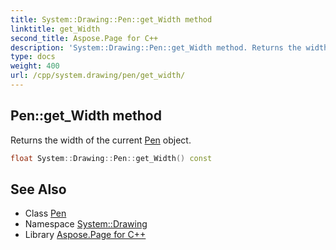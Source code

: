 ```yaml
---
title: System::Drawing::Pen::get_Width method
linktitle: get_Width
second_title: Aspose.Page for C++
description: 'System::Drawing::Pen::get_Width method. Returns the width of the current Pen object in C++.'
type: docs
weight: 400
url: /cpp/system.drawing/pen/get_width/
---
```

## Pen::get_Width method


Returns the width of the current [Pen](../) object.

```cpp
float System::Drawing::Pen::get_Width() const
```

## See Also

* Class [Pen](../)
* Namespace [System::Drawing](../../)
* Library [Aspose.Page for C++](../../../)
